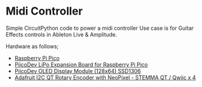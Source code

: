 # Midi Controller

Simple CircuitPython code to power a midi controller
Use case is for Guitar Effects controls in Ableton Live & Amplitude.

Hardware as follows;

* [Raspberry Pi Pico](https://core-electronics.com.au/raspberry-pi-pico-soldered-headers.html)
* [PiicoDev LiPo Expansion Board for Raspberry Pi Pico](https://core-electronics.com.au/piicodev-expansion-board-for-raspberry-pi-pico.html)
* [PiicoDev OLED Display Module (128x64) SSD1306](https://core-electronics.com.au/piicodev-oled-display-module-128x64-ssd1306.html)
* [Adafruit I2C QT Rotary Encoder with NeoPixel - STEMMA QT / Qwiic x 4](https://core-electronics.com.au/adafruit-i2c-qt-rotary-encoder-with-neopixel-stemma-qt-qwiic.html)

